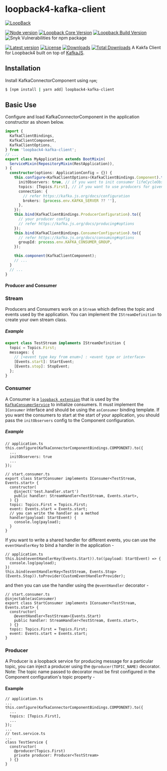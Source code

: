 # loopback4-kafka-client


[![LoopBack](<https://github.com/strongloop/loopback-next/raw/master/docs/site/imgs/branding/Powered-by-LoopBack-Badge-(blue)-@2x.png>)](http://loopback.io/)

[![Node version](https://img.shields.io/node/v/loopback4-kafka-client.svg?style=flat-square)](https://nodejs.org/en/download/)
[![Loopback Core Version](https://img.shields.io/npm/dependency-version/loopback4-kafka-client/@loopback/core.svg?color=dark%20green&style=flat-square)](https://github.com/strongloop/loopback-next)
[![Loopback Build Version](https://img.shields.io/npm/dependency-version/loopback4-kafka-client/dev/@loopback/build.svg?color=dark%20green&style=flat-square)](https://github.com/strongloop/loopback-next/tree/master/packages/build)
![Snyk Vulnerabilities for npm package](https://img.shields.io/snyk/vulnerabilities/npm/loopback4-kafka-client?style=flat-square)

[![Latest version](https://img.shields.io/npm/v/loopback4-kafka-client.svg?style=flat-square)](https://www.npmjs.com/package/loopback4-kafka-client)
[![License](https://img.shields.io/github/license/sourcefuse/loopback4-kafka-client.svg?color=blue&label=License&style=flat-square)](https://github.com/sourcefuse/loopback4-kafka-client/blob/master/LICENSE)
[![Downloads](https://img.shields.io/npm/dw/loopback4-kafka-client.svg?label=Downloads&style=flat-square&color=blue)](https://www.npmjs.com/package/loopback4-kafka-client)
[![Total Downloads](https://img.shields.io/npm/dt/loopback4-kafka-client.svg?label=Total%20Downloads&style=flat-square&color=blue)](https://www.npmjs.com/package/loopback4-kafka-client)
A Kakfa Client for Loopback4 built on top of [KafkaJS](https://kafka.js.org/).

## Installation

Install KafkaConnectorComponent using `npm`;

```sh
$ [npm install | yarn add] loopback4-kafka-client
```

## Basic Use

Configure and load KafkaConnectorComponent in the application constructor
as shown below.

```ts
import {
  KafkaClientBindings,
  KafkaClientComponent,
  KafkaClientOptions,
} from 'loopback4-kafka-client';
// ...
export class MyApplication extends BootMixin(
  ServiceMixin(RepositoryMixin(RestApplication)),
) {
  constructor(options: ApplicationConfig = {}) {
    this.configure<KafkaClientOptions>(KafkaClientBindings.Component).to({
      initObservers: true, // if you want to init consumer lifeCycleObserver
      topics: [Topics.First], // if you want to use producers for given topics
      connection: {
        // refer https://kafka.js.org/docs/configuration
        brokers: [process.env.KAFKA_SERVER ?? ''],
      },
    });
    this.bind(KafkaClientBindings.ProducerConfiguration).to({
      // your producer config
      // refer https://kafka.js.org/docs/producing#options
    });
    this.bind(KafkaClientBindings.ConsumerConfiguration).to({
      // refer https://kafka.js.org/docs/consuming#options
      groupId: process.env.KAFKA_CONSUMER_GROUP,
    });

    this.component(KafkaClientComponent);
    // ...
  }
  // ...
}
```

#### Producer and Consumer

### Stream

Producers and Consumers work on a `Stream` which defines the topic and events used by the application. You can implement the `IStreamDefinition` to create your own stream class.

##### Example

```ts
export class TestStream implements IStreamDefinition {
  topic = Topics.First;
  messages: {
    // [<event type key from enum>] : <event type or interface>
    [Events.start]: StartEvent;
    [Events.stop]: StopEvent;
  };
}
```

### Consumer

A Consumer is a [`loopback extension`](https://loopback.io/doc/en/lb4/Extension-point-and-extensions.html) that is used by the [`KafkaConsumerService`](./src/services/kafka-consumer.service.ts) to initialize consumers. It must implement the `IConsumer` interface and should be using the `asConsumer` binding template. If you want the consumers to start at the start of your application, you should pass the `initObservers` config to the Component configuration.

##### Example

```
// application.ts
this.configure(KafkaConnectorComponentBindings.COMPONENT).to({
  ...
  initObservers: true
  ...
});
```

```
// start.consumer.ts
export class StartConsumer implements IConsumer<TestStream, Events.start> {
  constructor(
    @inject('test.handler.start')
    public handler: StreamHandler<TestStream, Events.start>,
  ) {}
  topic: Topics.First = Topics.First;
  event: Events.start = Events.start;
  // you can write the handler as a method
  handler(payload: StartEvent) {
    console.log(payload);
  }
}
```

If you want to write a shared handler for different events, you can use the `eventHandlerKey` to bind a handler in the application -

```
// application.ts
this.bind(eventHandlerKey(Events.Start)).to((payload: StartEvent) => {
  console.log(payload);
})
this.bind(eventHandlerKey<TestStream, Events.Stop>(Events.Stop)).toProvider(CustomEventHandlerProvider);
```

and then you can use the handler using the `@eventHandler` decorator -

```
// start.consumer.ts
@injectable(asConsumer)
export class StartConsumer implements IConsumer<TestStream, Events.start> {
  constructor(
    @eventHandler<TestStream>(Events.Start)
    public handler: StreamHandler<TestStream, Events.start>,
  ) {}
  topic: Topics.First = Topics.First;
  event: Events.start = Events.start;
}
```

### Producer

A Producer is a loopback service for producing message for a particular topic, you can inject a producer using the `@producer(TOPIC_NAME)` decorator.
Note: The topic name passed to decorator must be first configured in the Component configuration's topic property -

#### Example

```
// application.ts
...
this.configure(KafkaConnectorComponentBindings.COMPONENT).to({
  ...
  topics: [Topics.First],
  ...
});
...
// test.service.ts
...
class TestService {
  constructor(
    @producer(Topics.First)
    private producer: Producer<TestStream>
  ) {}
}
```
